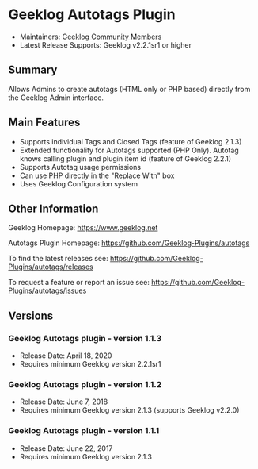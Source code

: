 # Geeklog Autotags Plugin

* Maintainers: [Geeklog Community Members](https://github.com/Geeklog-Plugins/autotags/graphs/contributors)
* Latest Release Supports: Geeklog v2.2.1sr1 or higher

## Summary

Allows Admins to create autotags (HTML only or PHP based) directly from the Geeklog Admin interface. 

## Main Features

* Supports individual Tags and Closed Tags (feature of Geeklog 2.1.3)
* Extended functionality for Autotags supported (PHP Only). Autotag knows calling plugin and plugin item id (feature of Geeklog 2.2.1)
* Supports Autotag usage permissions
* Can use PHP directly in the "Replace With" box
* Uses Geeklog Configuration system

## Other Information

Geeklog Homepage:
https://www.geeklog.net

Autotags Plugin Homepage:
https://github.com/Geeklog-Plugins/autotags

To find the latest releases see:
https://github.com/Geeklog-Plugins/autotags/releases

To request a feature or report an issue see: 
https://github.com/Geeklog-Plugins/autotags/issues

## Versions

### Geeklog Autotags plugin - version 1.1.3

* Release Date: April 18, 2020
* Requires minimum Geeklog version 2.2.1sr1

### Geeklog Autotags plugin - version 1.1.2

* Release Date: June 7, 2018
* Requires minimum Geeklog version 2.1.3 (supports Geeklog v2.2.0)

### Geeklog Autotags plugin - version 1.1.1

* Release Date: June 22, 2017
* Requires minimum Geeklog version 2.1.3
